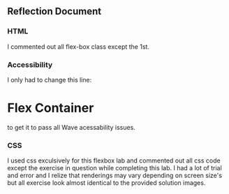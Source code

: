 ## Reflection Document

### HTML

I commented out all flex-box class except the 1st.

### Accessibility

I only had to change this line:

<h1>Flex Container</h1> to get it to pass all Wave acessability issues.

### CSS

I used css exculsively for this flexbox lab and commented out all css code except the exercise in question while completing this lab. I had a lot of trial and error and I relize that renderings may vary depending on screen size's but all exercise look almost identical to the provided solution images.

